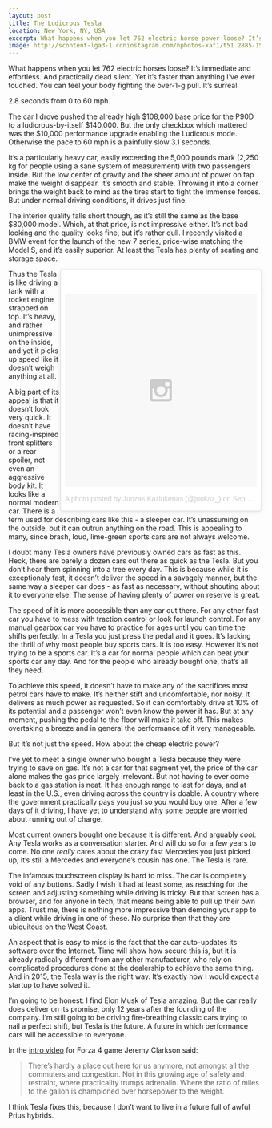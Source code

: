 ```yaml
---
layout: post
title: The Ludicrous Tesla
location: New York, NY, USA
excerpt: What happens when you let 762 electric horse power loose? It’s immediate and effortless. And practically dead silent. Yet it’s faster than anything I’ve ever touched. You can feel your body fighting the over-1g pull. It’s surreal.
image: http://scontent-lga3-1.cdninstagram.com/hphotos-xaf1/t51.2885-15/e35/11899593_1550400381881953_1405122151_n.jpg
---
```


What happens when you let 762 electric horses loose? It’s immediate and effortless. And practically dead silent. Yet it’s faster than anything I’ve ever touched. You can feel your body fighting the over-1-g pull. It’s surreal.

2\.8 seconds from 0 to 60 mph.

The car I drove pushed the already high $108,000 base price for the P90D to a ludicrous-by-itself $140,000. But the only checkbox which mattered was the $10,000 performance upgrade enabling the Ludicrous mode. Otherwise the pace to 60 mph is a painfully slow 3.1 seconds.

It’s a particularly heavy car, easily exceeding the 5,000 pounds mark (2,250 kg for people using a sane system of measurement) with two passengers inside. But the low center of gravity and the sheer amount of power on tap make the weight disappear. It’s smooth and stable. Throwing it into a corner brings the weight back to mind as the tires start to fight the immense forces. But under normal driving conditions, it drives just fine.

The interior quality falls short though, as it’s still the same as the base $80,000 model. Which, at that price, is not impressive either. It’s not bad looking and the quality looks fine, but it’s rather dull. I recently visited a BMW event for the launch of the new 7 series, price-wise matching the Model S, and it’s easily superior. At least the Tesla has plenty of seating and storage space.

<div style="float: right; width: 400px;">
<blockquote class="instagram-media" data-instgrm-version="4" style=" background:#FFF; border:0; border-radius:3px; box-shadow:0 0 1px 0 rgba(0,0,0,0.5),0 1px 10px 0 rgba(0,0,0,0.15); margin: 1px; max-width:658px; padding:0; width:100%;"><div style="padding:8px;"> <div style=" background:#F8F8F8; line-height:0; margin-top:40px; padding:50.0% 0; text-align:center; width:100%;"> <div style=" background:url(data:image/png;base64,iVBORw0KGgoAAAANSUhEUgAAACwAAAAsCAMAAAApWqozAAAAGFBMVEUiIiI9PT0eHh4gIB4hIBkcHBwcHBwcHBydr+JQAAAACHRSTlMABA4YHyQsM5jtaMwAAADfSURBVDjL7ZVBEgMhCAQBAf//42xcNbpAqakcM0ftUmFAAIBE81IqBJdS3lS6zs3bIpB9WED3YYXFPmHRfT8sgyrCP1x8uEUxLMzNWElFOYCV6mHWWwMzdPEKHlhLw7NWJqkHc4uIZphavDzA2JPzUDsBZziNae2S6owH8xPmX8G7zzgKEOPUoYHvGz1TBCxMkd3kwNVbU0gKHkx+iZILf77IofhrY1nYFnB/lQPb79drWOyJVa/DAvg9B/rLB4cC+Nqgdz/TvBbBnr6GBReqn/nRmDgaQEej7WhonozjF+Y2I/fZou/qAAAAAElFTkSuQmCC); display:block; height:44px; margin:0 auto -44px; position:relative; top:-22px; width:44px;"></div></div><p style=" color:#c9c8cd; font-family:Arial,sans-serif; font-size:14px; line-height:17px; margin-bottom:0; margin-top:8px; overflow:hidden; padding:8px 0 7px; text-align:center; text-overflow:ellipsis; white-space:nowrap;"><a href="https://instagram.com/p/8BT2Ohm2s6/" style=" color:#c9c8cd; font-family:Arial,sans-serif; font-size:14px; font-style:normal; font-weight:normal; line-height:17px; text-decoration:none;" target="_top">A photo posted by Juozas Kaziukėnas (@juokaz_)</a> on <time style=" font-family:Arial,sans-serif; font-size:14px; line-height:17px;" datetime="2015-09-24T16:43:20+00:00">Sep 24, 2015 at 9:43am PDT</time></p></div></blockquote>
<script async="async" defer="defer" src="//platform.instagram.com/en_US/embeds.js"> </script>
</div>

Thus the Tesla is like driving a tank with a rocket engine strapped on top. It’s heavy, and rather unimpressive on the inside, and yet it picks up speed like it doesn’t weigh anything at all.

A big part of its appeal is that it doesn’t look very quick. It doesn’t have racing-inspired front splitters or a rear spoiler, not even an aggressive body kit. It looks like a normal modern car. There is a term used for describing cars like this - a sleeper car. It’s unassuming on the outside, but it can outrun anything on the road. This is appealing to many, since brash, loud, lime-green sports cars are not always welcome.

I doubt many Tesla owners have previously owned cars as fast as this. Heck, there are barely a dozen cars out there as quick as the Tesla. But you don’t hear them spinning into a tree every day. This is because while it is exceptionaly fast, it doesn’t deliver the speed in a savagely manner, but the same way a sleeper car does - as fast as necessary, without shouting about it to everyone else. The sense of having plenty of power on reserve is great.

The speed of it is more accessible than any car out there. For any other fast car you have to mess with traction control or look for launch control. For any manual gearbox car you have to practice for ages until you can time the shifts perfectly. In a Tesla you just press the pedal and it goes. It’s lacking the thrill of why most people buy sports cars. It is too easy. However it’s not trying to be a sports car. It’s a car for normal people which can beat your sports car any day. And for the people who already bought one, that’s all they need.

To achieve this speed, it doesn’t have to make any of the sacrifices most petrol cars have to make. It’s neither stiff and uncomfortable, nor noisy. It delivers as much power as requested. So it can comfortably drive at 10% of its potential and a passenger won’t even know the power it has. But at any moment, pushing the pedal to the floor will make it take off. This makes overtaking a breeze and in general the performance of it very manageable.

But it’s not just the speed. How about the cheap electric power?

I’ve yet to meet a single owner who bought a Tesla because they were trying to save on gas. It’s not a car for that segment yet, the price of the car alone makes the gas price largely irrelevant. But not having to ever come back to a gas station is neat. It has enough range to last for days, and at least in the U.S., even driving across the country is doable. A country where the government practically pays you just so you would buy one. After a few days of it driving, I have yet to understand why some people are worried about running out of charge.

Most current owners bought one because it is different. And arguably *cool*. Any Tesla works as a conversation starter. And will do so for a few years to come. No one *really* cares about the crazy fast Mercedes you just picked up, it’s still a Mercedes and everyone’s cousin has one. The Tesla is rare.

The infamous touchscreen display is hard to miss. The car is completely void of any buttons. Sadly I wish it had at least some, as reaching for the screen and adjusting something while driving is tricky. But that screen has a browser, and for anyone in tech, that means being able to pull up their own apps. Trust me, there is nothing more impressive than demoing your app to a client while driving in one of these. No surprise then that they are ubiquitous on the West Coast.

An aspect that is easy to miss is the fact that the car auto-updates its software over the Internet. Time will show how secure this is, but it is already radically different from any other manufacturer, who rely on complicated procedures done at the dealership to achieve the same thing. And in 2015, the Tesla way is the right way. It’s exactly how I would expect a startup to have solved it.

I’m going to be honest: I find Elon Musk of Tesla amazing. But the car really does deliver on its promise, only 12 years after the founding of the company. I’m still going to be driving fire-breathing classic cars trying to nail a perfect shift, but Tesla is the future. A future in which performance cars will be accessible to everyone.

In the [intro video](https://www.youtube.com/watch?v=PvimE0aNFOg) for Forza 4 game Jeremy Clarkson said:

> There’s hardly a place out here for us anymore, not amongst all the commuters and congestion. Not in this growing age of safety and restraint, where practicality trumps adrenalin. Where the ratio of miles to the gallon is championed over horsepower to the weight.

I think Tesla fixes this, because I don’t want to live in a future full of awful Prius hybrids.
